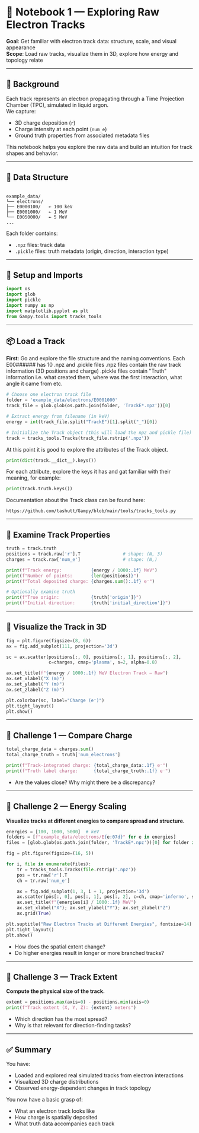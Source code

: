 # 📘 Notebook 1 — Exploring Raw Electron Tracks

**Goal**: Get familiar with electron track data: structure, scale, and visual appearance  
**Scope**: Load raw tracks, visualize them in 3D, explore how energy and topology relate

---

## 🧠 Background

Each track represents an electron propagating through a Time Projection Chamber (TPC), simulated in liquid argon.  
We capture:
- 3D charge deposition (`r`)
- Charge intensity at each point (`num_e`)
- Ground truth properties from associated metadata files

This notebook helps you explore the raw data and build an intuition for track shapes and behavior.

---

## 📂 Data Structure

```

example_data/
└── electrons/
├── E0000100/   ← 100 keV
├── E0001000/   ← 1 MeV
└── E0050000/   ← 5 MeV
...

````

Each folder contains:
- `.npz` files: track data
- `.pickle` files: truth metadata (origin, direction, interaction type)

---

## 🧰 Setup and Imports

```python
import os
import glob
import pickle
import numpy as np
import matplotlib.pyplot as plt
from Gampy.tools import tracks_tools
````

---

## 📦 Load a Track

**First**: Go and explore the file structure and the naming conventions. Each E00###### has 10 .npz and .pickle files
.npz files contain the raw track information (3D positions and charge)
.pickle files contain "Truth" information i.e. what created them, where was the first interaction, what angle it came from etc. 

```python
# Choose one electron track file
folder = 'example_data/electrons/E0001000'
track_file = glob.glob(os.path.join(folder, 'TrackE*.npz'))[0]

# Extract energy from filename (in keV)
energy = int(track_file.split("TrackE")[1].split("_")[0])

# Initialize the Track object (this will load the npz and pickle file) 
track = tracks_tools.Tracks(track_file.rstrip('.npz'))
```

At this point it is good to explore the attributes of the Track object.  
```python
print(dict(track.__dict__).keys())
```
For each attribute, explore the keys it has and gat familiar with their meaning, for example:
```python
print(track.truth.keys())
```
Documentation about the Track class can be found here:
```
https://github.com/tashutt/Gampy/blob/main/tools/tracks_tools.py
```

---

## 🔎 Examine Track Properties

```python
truth = track.truth
positions = track.raw['r'].T                # shape: (N, 3)
charges = track.raw['num_e']                # shape: (N,)

print(f"Track energy:           {energy / 1000:.1f} MeV")
print(f"Number of points:       {len(positions)}")
print(f"Total deposited charge: {charges.sum():.1f} e⁻")

# Optionally examine truth
print(f"True origin:            {truth['origin']}")
print(f"Initial direction:      {truth['initial_direction']}")
```

---

## 🎨 Visualize the Track in 3D

```python
fig = plt.figure(figsize=(8, 6))
ax = fig.add_subplot(111, projection='3d')

sc = ax.scatter(positions[:, 0], positions[:, 1], positions[:, 2],
                c=charges, cmap='plasma', s=2, alpha=0.8)

ax.set_title(f"{energy / 1000:.1f} MeV Electron Track — Raw")
ax.set_xlabel("X (m)")
ax.set_ylabel("Y (m)")
ax.set_zlabel("Z (m)")

plt.colorbar(sc, label="Charge (e⁻)")
plt.tight_layout()
plt.show()
```

---

## 🧠 Challenge 1 — Compare Charge

```python
total_charge_data = charges.sum()
total_charge_truth = truth['num_electrons']

print(f"Track-integrated charge: {total_charge_data:.1f} e⁻")
print(f"Truth label charge:      {total_charge_truth:.1f} e⁻")
```

* Are the values close? Why might there be a discrepancy?

---

## 🧠 Challenge 2 — Energy Scaling

**Visualize tracks at different energies to compare spread and structure.**

```python
energies = [100, 1000, 5000]  # keV
folders = [f"example_data/electrons/E{e:07d}" for e in energies]
files = [glob.glob(os.path.join(folder, 'TrackE*.npz'))[0] for folder in folders]

fig = plt.figure(figsize=(16, 5))

for i, file in enumerate(files):
    tr = tracks_tools.Tracks(file.rstrip('.npz'))
    pos = tr.raw['r'].T
    ch = tr.raw['num_e']

    ax = fig.add_subplot(1, 3, i + 1, projection='3d')
    ax.scatter(pos[:, 0], pos[:, 1], pos[:, 2], c=ch, cmap='inferno', s=1)
    ax.set_title(f"{energies[i] / 1000:.1f} MeV")
    ax.set_xlabel("X"); ax.set_ylabel("Y"); ax.set_zlabel("Z")
    ax.grid(True)

plt.suptitle("Raw Electron Tracks at Different Energies", fontsize=14)
plt.tight_layout()
plt.show()
```

* How does the spatial extent change?
* Do higher energies result in longer or more branched tracks?

---

## 🧠 Challenge 3 — Track Extent

**Compute the physical size of the track.**

```python
extent = positions.max(axis=0) - positions.min(axis=0)
print(f"Track extent (X, Y, Z): {extent} meters")
```

* Which direction has the most spread?
* Why is that relevant for direction-finding tasks?

---

## ✅ Summary

You have:

* Loaded and explored real simulated tracks from electron interactions
* Visualized 3D charge distributions
* Observed energy-dependent changes in track topology

You now have a basic grasp of:

* What an electron track looks like
* How charge is spatially deposited
* What truth data accompanies each track


